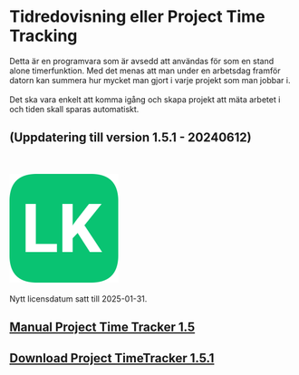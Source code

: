 # Tidredovisning eller Project Time Tracking 

Detta är en programvara som är avsedd att användas för som en stand alone timerfunktion. Med det menas att man under en arbetsdag framför datorn kan summera hur mycket man gjort i varje projekt som man jobbar i. </br></br>
Det ska vara enkelt att komma igång och skapa projekt att mäta arbetet i och tiden skall sparas automatiskt.<br/>

## (Uppdatering till version 1.5.1 - 20240612)
<br/><br/>
![LK icon](assets/logo.png)<br/>
<br/>
Nytt licensdatum satt till 2025-01-31.<br/>

[Manual Project Time Tracker 1.5](assets/Manual_ProjectTimeTracker_1.5_20240402.pdf)
-
[Download Project TimeTracker 1.5.1](assets/TimeTrackerSetup_1.5.1_Setup20240612.msi)
-
